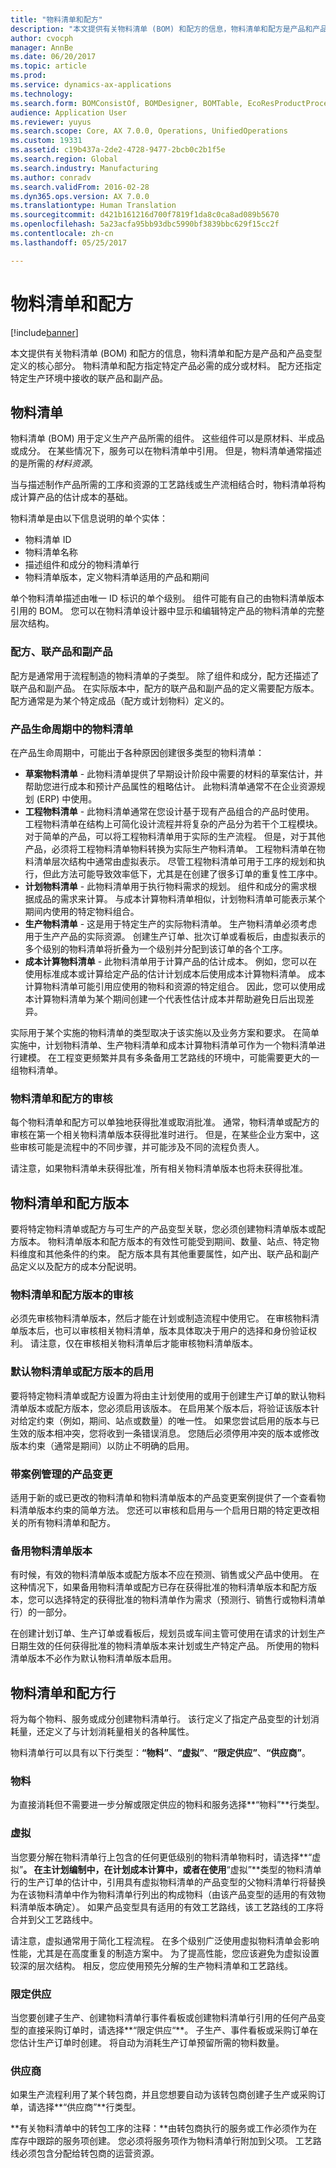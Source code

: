 ```yaml
---
title: "物料清单和配方"
description: "本文提供有关物料清单 (BOM) 和配方的信息，物料清单和配方是产品和产品变型定义的核心部分。 物料清单和配方指定特定产品必需的成分或材料。 配方还指定特定生产环境中接收的联产品和副产品。"
author: cvocph
manager: AnnBe
ms.date: 06/20/2017
ms.topic: article
ms.prod: 
ms.service: dynamics-ax-applications
ms.technology: 
ms.search.form: BOMConsistOf, BOMDesigner, BOMTable, EcoResProductProcessManufacturingWorkspace
audience: Application User
ms.reviewer: yuyus
ms.search.scope: Core, AX 7.0.0, Operations, UnifiedOperations
ms.custom: 19331
ms.assetid: c19b437a-2de2-4728-9477-2bcb0c2b1f5e
ms.search.region: Global
ms.search.industry: Manufacturing
ms.author: conradv
ms.search.validFrom: 2016-02-28
ms.dyn365.ops.version: AX 7.0.0
ms.translationtype: Human Translation
ms.sourcegitcommit: d421b161216d700f7819f1da8c0ca8ad089b5670
ms.openlocfilehash: 5a23acfa95bb93dbc5990bf3839bbc629f15cc2f
ms.contentlocale: zh-cn
ms.lasthandoff: 05/25/2017

---
```


# <a name="bills-of-materials-and-formulas"></a>物料清单和配方

[!include[banner](../includes/banner.md)]


本文提供有关物料清单 (BOM) 和配方的信息，物料清单和配方是产品和产品变型定义的核心部分。 物料清单和配方指定特定产品必需的成分或材料。 配方还指定特定生产环境中接收的联产品和副产品。 

<a name="bills-of-materials"></a>物料清单
------------------

物料清单 (BOM) 用于定义生产产品所需的组件。 这些组件可以是原材料、半成品或成分。 在某些情况下，服务可以在物料清单中引用。 但是，物料清单通常描述的是所需的*材料资源*。  

当与描述制作产品所需的工序和资源的工艺路线或生产流相结合时，物料清单将构成计算产品的估计成本的基础。  

物料清单是由以下信息说明的单个实体：

-   物料清单 ID
-   物料清单名称
-   描述组件和成分的物料清单行
-   物料清单版本，定义物料清单适用的产品和期间

单个物料清单描述由唯一 ID 标识的单个级别。 组件可能有自己的由物料清单版本引用的 BOM。 您可以在物料清单设计器中显示和编辑特定产品的物料清单的完整层次结构。

### <a name="formulas-co-products-and-by-products"></a>配方、联产品和副产品

配方是通常用于流程制造的物料清单的子类型。 除了组件和成分，配方还描述了联产品和副产品。 在实际版本中，配方的联产品和副产品的定义需要配方版本。 配方通常是为某个特定成品（配方或计划物料）定义的。

### <a name="boms-in-the-product-lifecycle"></a>产品生命周期中的物料清单

在产品生命周期中，可能出于各种原因创建很多类型的物料清单：

-   **草案物料清单** - 此物料清单提供了早期设计阶段中需要的材料的草案估计，并帮助您进行成本和预计产品属性的粗略估计。 此物料清单通常不在企业资源规划 (ERP) 中使用。
-   **工程物料清单** - 此物料清单通常在您设计基于现有产品组合的产品时使用。 工程物料清单在结构上可简化设计流程并将复杂的产品分为若干个工程模块。 对于简单的产品，可以将工程物料清单用于实际的生产流程。 但是，对于其他产品，必须将工程物料清单物料转换为实际生产物料清单。 工程物料清单在物料清单层次结构中通常由虚拟表示。 尽管工程物料清单可用于工序的规划和执行，但此方法可能导致效率低下，尤其是在创建了很多订单的重复性工序中。
-   **计划物料清单** - 此物料清单用于执行物料需求的规划。 组件和成分的需求根据成品的需求来计算。 与成本计算物料清单相似，计划物料清单可能表示某个期间内使用的特定物料组合。
-   **生产物料清单** - 这是用于特定生产的实际物料清单。 生产物料清单必须考虑用于生产产品的实际资源。 创建生产订单、批次订单或看板后，由虚拟表示的多个级别的物料清单将折叠为一个级别并分配到该订单的各个工序。
-   **成本计算物料清单** - 此物料清单用于计算产品的估计成本。 例如，您可以在使用标准成本或计算给定产品的估计计划成本后使用成本计算物料清单。 成本计算物料清单可能引用应使用的物料和资源的特定组合。 因此，您可以使用成本计算物料清单为某个期间创建一个代表性估计成本并帮助避免日后出现差异。

实际用于某个实施的物料清单的类型取决于该实施以及业务方案和要求。 在简单实施中，计划物料清单、生产物料清单和成本计算物料清单可作为一个物料清单进行建模。 在工程变更频繁并具有多条备用工艺路线的环境中，可能需要更大的一组物料清单。

### <a name="approval-of-boms-and-formulas"></a>物料清单和配方的审核

每个物料清单和配方可以单独地获得批准或取消批准。 通常，物料清单或配方的审核在第一个相关物料清单版本获得批准时进行。 但是，在某些企业方案中，这些审核可能是流程中的不同步骤，并可能涉及不同的流程负责人。  

请注意，如果物料清单未获得批准，所有相关物料清单版本也将未获得批准。

## <a name="bom-and-formula-versions"></a>物料清单和配方版本
要将特定物料清单或配方与可生产的产品变型关联，您必须创建物料清单版本或配方版本。 物料清单版本和配方版本的有效性可能受到期间、数量、站点、特定物料维度和其他条件的约束。 配方版本具有其他重要属性，如产出、联产品和副产品定义以及配方的成本分配说明。

### <a name="approval-of-bom-and-formula-versions"></a>物料清单和配方版本的审核

必须先审核物料清单版本，然后才能在计划或制造流程中使用它。 在审核物料清单版本后，也可以审核相关物料清单，版本具体取决于用户的选择和身份验证权利。 请注意，仅在审核相关物料清单后才能审核物料清单版本。

### <a name="activation-of-the-default-bom-or-formula-version"></a>默认物料清单或配方版本的启用

要将特定物料清单或配方设置为将由主计划使用的或用于创建生产订单的默认物料清单版本或配方版本，您必须启用该版本。 在启用某个版本后，将验证该版本针对给定约束（例如，期间、站点或数量）的唯一性。 如果您尝试启用的版本与已生效的版本相冲突，您将收到一条错误消息。 您随后必须停用冲突的版本或修改版本约束（通常是期间）以防止不明确的启用。

### <a name="product-change-with-case-management"></a>带案例管理的产品变更

适用于新的或已更改的物料清单和物料清单版本的产品变更案例提供了一个查看物料清单版本约束的简单方法。 您还可以审核和启用与一个启用日期的特定更改相关的所有物料清单和配方。

### <a name="alternative-bom-versions"></a>备用物料清单版本

有时候，有效的物料清单版本或配方版本不应在预测、销售或父产品中使用。 在这种情况下，如果备用物料清单或配方已存在获得批准的物料清单版本和配方版本，您可以选择特定的获得批准的物料清单作为需求（预测行、销售行或物料清单行）的一部分。  

在创建计划订单、生产订单或看板后，规划员或车间主管可使用在请求的计划生产日期生效的任何获得批准的物料清单版本来计划或生产特定产品。 所使用的物料清单版本不必作为默认物料清单版本启用。

## <a name="bom-and-formula-lines"></a>物料清单和配方行
将为每个物料、服务或成分创建物料清单行。 该行定义了指定产品变型的计划消耗量，还定义了与计划消耗量相关的各种属性。  

物料清单行可以具有以下行类型：**“物料”**、**“虚拟”**、**“限定供应”**、**“供应商”**。

### <a name="item"></a>物料

为直接消耗但不需要进一步分解或限定供应的物料和服务选择**“物料”**行类型。

### <a name="phantom"></a>虚拟

当您要分解在物料清单行上包含的任何更低级别的物料清单物料时，请选择**“虚拟”**。 在主计划编制中，在计划成本计算中，或者在使用**“虚拟”**类型的物料清单行的生产订单的估计中，引用具有虚拟物料清单的产品变型的父物料清单行将替换为在该物料清单中作为物料清单行列出的构成物料（由该产品变型的适用的有效物料清单版本确定）。 如果产品变型具有适用的有效工艺路线，该工艺路线的工序将合并到父工艺路线中。  

请注意，虚拟通常用于简化工程流程。 在多个级别广泛使用虚拟物料清单会影响性能，尤其是在高度重复的制造方案中。 为了提高性能，您应该避免为虚拟设置较深的层次结构。 相反，您应使用预先分解的生产物料清单和工艺路线。

### <a name="pegged-supply"></a>限定供应

当您要创建子生产、创建物料清单行事件看板或创建物料清单行引用的任何产品变型的直接采购订单时，请选择**“限定供应“**。 子生产、事件看板或采购订单在您估计生产订单时创建。 将自动为消耗生产订单预留所需的物料数量。

### <a name="vendor"></a>供应商

如果生产流程利用了某个转包商，并且您想要自动为该转包商创建子生产或采购订单，请选择**“供应商”**行类型。  

**有关物料清单中的转包工序的注释：**由转包商执行的服务或工作必须作为在库存中跟踪的服务项创建。 您必须将服务项作为物料清单行附加到父项。 工艺路线必须包含分配给转包商的运营资源。




